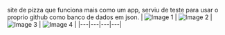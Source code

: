 site de pizza que funciona mais como um app, serviu de teste para usar o proprio github como banco de dados em json.
| ![Image 1](https://github.com/user-attachments/assets/43ed5d9a-fe3b-4ce3-88e1-4b7351f5a9c3) | ![Image 2](https://github.com/user-attachments/assets/700176e1-a08b-43b7-9727-67965fd3c634) | ![Image 3](https://github.com/user-attachments/assets/cc49db70-8d9b-44fe-ae02-5a1b6b69a91d) | ![Image 4](https://github.com/user-attachments/assets/961b420b-a19c-4953-a29c-87fe2f888f56) |
|---|---|---|---|


